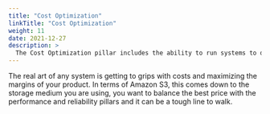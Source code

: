 ```yaml
---
title: "Cost Optimization"
linkTitle: "Cost Optimization"
weight: 11 
date: 2021-12-27
description: >
  The Cost Optimization pillar includes the ability to run systems to deliver business value at the lowest price point
---
```

The real art of any system is getting to grips with costs and maximizing the margins of your product. In terms of Amazon S3, this comes down to the storage medium you are using, you want to balance the best price with the performance and reliability pillars and it can be a tough line to walk.

